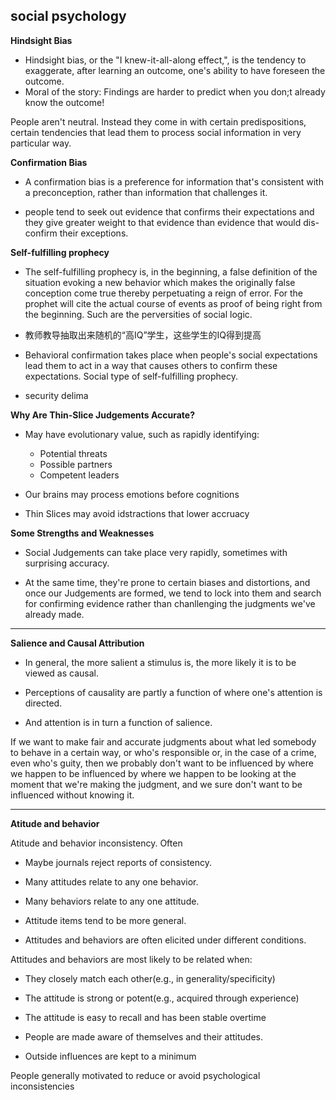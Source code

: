 ## social psychology ##

**Hindsight Bias**

*	Hindsight bias, or the "I knew-it-all-along effect,", is the tendency to exaggerate, after learning an outcome, one's ability to have foreseen the outcome.
*	Moral of the story: Findings are harder to predict when you don;t already know the outcome!

People aren't neutral. Instead they come in with certain predispositions, certain tendencies that lead them to process social information in very particular way.


**Confirmation Bias**

*	A confirmation bias is a preference for information that's consistent with a preconception, rather than information that challenges it.

*	people tend to seek out evidence that confirms their expectations and they give greater weight to that evidence than evidence that would dis-confirm their exceptions.

**Self-fulfilling prophecy**

*	The self-fulfilling prophecy is, in the beginning, a false definition of the situation evoking a new behavior which makes the originally false conception come true thereby perpetuating a reign of error. For the prophet will cite the actual course of events as proof of being right from the beginning. Such are the perversities of social logic.

*	教师教导抽取出来随机的“高IQ”学生，这些学生的IQ得到提高

*	Behavioral confirmation takes place when people's social expectations lead them to act in a way that causes others to confirm these expectations. Social type of self-fulfilling prophecy.

*	security delima

**Why Are Thin-Slice Judgements Accurate?**

* May have evolutionary value, such as rapidly identifying:
    
    * Potential threats
    * Possible partners
    * Competent leaders

* Our brains may process emotions before cognitions

* Thin Slices may avoid idstractions that lower accruacy

**Some Strengths and Weaknesses**

* Social Judgements can take place very rapidly, sometimes with surprising accuracy.

* At the same time, they're prone to certain biases and distortions, and once our Judgements are formed, we tend to lock into them and search for confirming evidence rather than chanllenging the judgments we've already made.

***

**Salience and Causal Attribution**

* In general, the more salient a stimulus is, the more likely it is to be viewed as causal.

* Perceptions of causality are partly a function of where one's attention is directed.

* And attention is in turn a function of salience.

If we want to make fair and accurate judgments about what led somebody to behave in a certain way, or who's responsible or, in the case of a crime, even who's guity, then we probably don't want to be influenced by where we happen to be influenced by where we happen to be looking at the moment that we're making the judgment, and we sure don't want to be influenced without knowing it.

***

**Atitude and behavior**

Atitude and behavior inconsistency. Often

* Maybe journals reject reports of consistency.

* Many attitudes relate to any one behavior.

* Many behaviors relate to any one attitude.

* Attitude items tend to be more general.

* Attitudes and behaviors are often elicited under different conditions.

Attitudes and behaviors are most likely to be related when:

* They closely match each other(e.g., in generality/specificity)

* The attitude is strong or potent(e.g., acquired through experience)

* The attitude is easy to recall and has been stable overtime

* People are made aware of themselves and their attitudes.

* Outside influences are kept to a minimum

People generally motivated to reduce or avoid psychological inconsistencies
